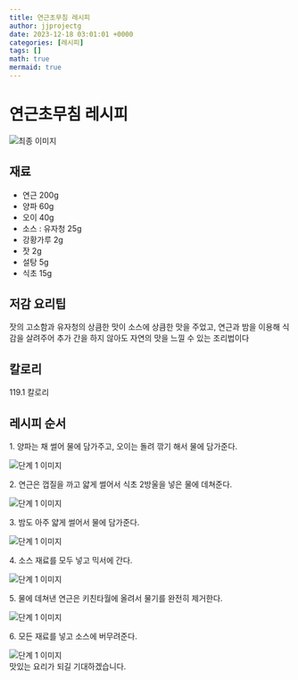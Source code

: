 ```yaml
---
title: 연근초무침 레시피
author: jjprojectg
date: 2023-12-18 03:01:01 +0000
categories: [레시피]
tags: []
math: true
mermaid: true
---
```

<meta name="og:type" content="website"/>
<meta charset="UTF-8"/>
<div class="header">
  <h1>연근초무침 레시피</h1>
</div>

<div class="container my-4">
  <div class="row">
    <div class="col-12 col-md-6">
      <div class="recipe-image">
        <img src="http://www.foodsafetykorea.go.kr/uploadimg/cook/10_00419_2.png" class="step-image" alt="최종 이미지"/>
      </div>
    </div>
    <div class="col-12 col-md-6">
      <div class="ingredients">
        <h2>재료</h2>
        <ul class="card">
          <li> 연근 200g </li>
          <li>  양파 60g </li>
          <li>  오이 40g </li>
          <li> 소스 : 유자청 25g </li>
          <li>  강황가루 2g </li>
          <li>  잣 2g </li>
          <li>  설탕 5g </li>
          <li>  식초 15g </li>
</ul>
      </div>
    </div>
    <div class="col-12 col-md-6">
      <div class="ingredients">
        <h2>저감 요리팁</h2>
        <div class="card"> 
          <p>
            잣의 고소함과 유자청의 상큼한 맛이 소스에 상큼한 맛을 주었고, 연근과 밤을 이용해 식감을 살려주어 추가 간을 하지 않아도 자연의 맛을 느낄 수 있는 조리법이다
          </p>
        </div>
      </div>
      <div class="ingredients">
        <h2>칼로리</h2>
        <div class="card"> 
          <p>
            119.1 칼로리
          </p>
        </div>
      </div>
    </div>
  </div>

  <h2 class="my-4">레시피 순서</h2>
  <div class="card recipe-card">
    <div class="card-body recipe-step">
      <p class="card-text step-description">1. 양파는 채 썰어 물에 담가주고, 오이는 돌려
깎기 해서 물에 담가준다.</p>
      <img src="http://www.foodsafetykorea.go.kr/uploadimg/cook/20_00419_01.png" alt="단계 1 이미지" class="step-image"/>
    </div>
  </div>
  <div class="card recipe-card">
    <div class="card-body recipe-step">
      <p class="card-text step-description">2. 연근은 껍질을 까고 얇게 썰어서 식초 2방울을
넣은 물에 데쳐준다.</p>
      <img src="http://www.foodsafetykorea.go.kr/uploadimg/cook/20_00419_02.png" alt="단계 1 이미지" class="step-image"/>
    </div>
  </div>
  <div class="card recipe-card">
    <div class="card-body recipe-step">
      <p class="card-text step-description">3. 밤도 아주 얇게 썰어서 물에 담가준다.</p>
      <img src="http://www.foodsafetykorea.go.kr/uploadimg/cook/20_00419_03.png" alt="단계 1 이미지" class="step-image"/>
    </div>
  </div>
  <div class="card recipe-card">
    <div class="card-body recipe-step">
      <p class="card-text step-description">4. 소스 재료를 모두 넣고 믹서에 간다.</p>
      <img src="http://www.foodsafetykorea.go.kr/uploadimg/cook/20_00419_04.png" alt="단계 1 이미지" class="step-image"/>
    </div>
  </div>
  <div class="card recipe-card">
    <div class="card-body recipe-step">
      <p class="card-text step-description">5. 물에 데쳐낸 연근은 키친타월에 올려서 물기를
완전히 제거한다.</p>
      <img src="http://www.foodsafetykorea.go.kr/uploadimg/cook/20_00419_05.png" alt="단계 1 이미지" class="step-image"/>
    </div>
  </div>
  <div class="card recipe-card">
    <div class="card-body recipe-step">
      <p class="card-text step-description">6. 모든 재료를 넣고 소스에 버무려준다.</p>
      <img src="http://www.foodsafetykorea.go.kr/uploadimg/cook/20_00419_06.png" alt="단계 1 이미지" class="step-image"/>
    </div>
  </div>

</div>
맛있는 요리가 되길 기대하겠습니다.
